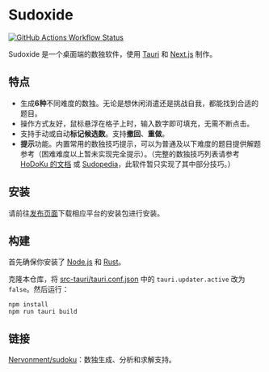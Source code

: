 # Sudoxide

[![GitHub Actions Workflow Status](https://img.shields.io/github/actions/workflow/status/Nervonment/sudoxide/publish.yml?branch=main)](https://github.com/Nervonment/sudoxide/releases/latest)


Sudoxide 是一个桌面端的数独软件，使用 [Tauri](https://tauri.app) 和 [Next.js](https://nextjs.org) 制作。

## 特点

- 生成**6种**不同难度的数独。无论是想休闲消遣还是挑战自我，都能找到合适的题目。
- 操作方式友好，鼠标悬浮在格子上时，输入数字即可填充，无需不断点击。
- 支持手动或自动**标记候选数**。支持**撤回**、**重做**。
- **提示**功能。内置常用的数独技巧提示，可以为普通及以下难度的题目提供解题参考（困难难度以上暂未实现完全提示）。（完整的数独技巧列表请参考 [HoDoKu 的文档](https://hodoku.sourceforge.net/en/techniques.php) 或 [Sudopedia](https://www.sudopedia.org/wiki/Solving_Technique)，此软件暂只实现了其中部分技巧。）

## 安装

请前往[发布页面](https://github.com/Nervonment/sudoxide/releases/latest)下载相应平台的安装包进行安装。

## 构建

首先确保你安装了 [Node.js](https://nodejs.org/) 和 [Rust](https://www.rust-lang.org/zh-CN/)。

克隆本仓库，将 [src-tauri/tauri.conf.json](src-tauri/tauri.conf.json) 中的 `tauri.updater.active` 改为 `false`。然后运行：
```
npm install
npm run tauri build 
```

## 链接

[Nervonment/sudoku](https://github.com/Nervonment/sudoku)：数独生成、分析和求解支持。